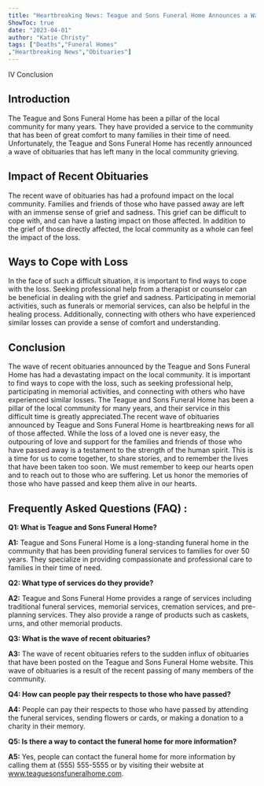 ```yaml
---
title: "Heartbreaking News: Teague and Sons Funeral Home Announces a Wave of Recent Obituaries"
ShowToc: true 
date: "2023-04-01"
author: "Katie Christy" 
tags: ["Deaths","Funeral Homes"
,"Heartbreaking News","Obituaries"]
---
```

IV Conclusion

## Introduction

The Teague and Sons Funeral Home has been a pillar of the local community for many years. They have provided a service to the community that has been of great comfort to many families in their time of need. Unfortunately, the Teague and Sons Funeral Home has recently announced a wave of obituaries that has left many in the local community grieving.

## Impact of Recent Obituaries

The recent wave of obituaries has had a profound impact on the local community. Families and friends of those who have passed away are left with an immense sense of grief and sadness. This grief can be difficult to cope with, and can have a lasting impact on those affected. In addition to the grief of those directly affected, the local community as a whole can feel the impact of the loss.

## Ways to Cope with Loss

In the face of such a difficult situation, it is important to find ways to cope with the loss. Seeking professional help from a therapist or counselor can be beneficial in dealing with the grief and sadness. Participating in memorial activities, such as funerals or memorial services, can also be helpful in the healing process. Additionally, connecting with others who have experienced similar losses can provide a sense of comfort and understanding.

## Conclusion

The wave of recent obituaries announced by the Teague and Sons Funeral Home has had a devastating impact on the local community. It is important to find ways to cope with the loss, such as seeking professional help, participating in memorial activities, and connecting with others who have experienced similar losses. The Teague and Sons Funeral Home has been a pillar of the local community for many years, and their service in this difficult time is greatly appreciated.The recent wave of obituaries announced by Teague and Sons Funeral Home is heartbreaking news for all of those affected. While the loss of a loved one is never easy, the outpouring of love and support for the families and friends of those who have passed away is a testament to the strength of the human spirit. This is a time for us to come together, to share stories, and to remember the lives that have been taken too soon. We must remember to keep our hearts open and to reach out to those who are suffering. Let us honor the memories of those who have passed and keep them alive in our hearts.

## Frequently Asked Questions (FAQ) :
**Q1: What is Teague and Sons Funeral Home?**

**A1:** Teague and Sons Funeral Home is a long-standing funeral home in the community that has been providing funeral services to families for over 50 years. They specialize in providing compassionate and professional care to families in their time of need.

**Q2: What type of services do they provide?**

**A2:** Teague and Sons Funeral Home provides a range of services including traditional funeral services, memorial services, cremation services, and pre-planning services. They also provide a range of products such as caskets, urns, and other memorial products.

**Q3: What is the wave of recent obituaries?**

**A3:** The wave of recent obituaries refers to the sudden influx of obituaries that have been posted on the Teague and Sons Funeral Home website. This wave of obituaries is a result of the recent passing of many members of the community.

**Q4: How can people pay their respects to those who have passed?**

**A4:** People can pay their respects to those who have passed by attending the funeral services, sending flowers or cards, or making a donation to a charity in their memory. 

**Q5: Is there a way to contact the funeral home for more information?**

**A5:** Yes, people can contact the funeral home for more information by calling them at (555) 555-5555 or by visiting their website at www.teaguesonsfuneralhome.com.



